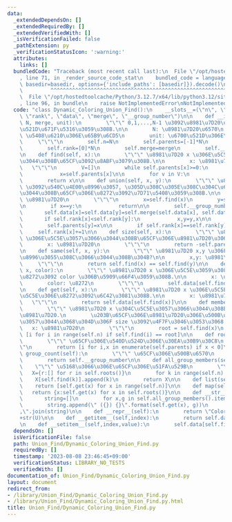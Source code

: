 ```yaml
---
data:
  _extendedDependsOn: []
  _extendedRequiredBy: []
  _extendedVerifiedWith: []
  _isVerificationFailed: false
  _pathExtension: py
  _verificationStatusIcon: ':warning:'
  attributes:
    links: []
  bundledCode: "Traceback (most recent call last):\n  File \"/opt/hostedtoolcache/Python/3.12.7/x64/lib/python3.12/site-packages/onlinejudge_verify/documentation/build.py\"\
    , line 71, in _render_source_code_stat\n    bundled_code = language.bundle(stat.path,\
    \ basedir=basedir, options={'include_paths': [basedir]}).decode()\n          \
    \         ^^^^^^^^^^^^^^^^^^^^^^^^^^^^^^^^^^^^^^^^^^^^^^^^^^^^^^^^^^^^^^^^^^^^^^^^^^^^^^^^^\n\
    \  File \"/opt/hostedtoolcache/Python/3.12.7/x64/lib/python3.12/site-packages/onlinejudge_verify/languages/python.py\"\
    , line 96, in bundle\n    raise NotImplementedError\nNotImplementedError\n"
  code: "class Dynamic_Coloring_Union_Find():\n    __slots__=(\"n\", \"parents\",\
    \ \"rank\", \"data\", \"merge\", \"__group_number\")\n\n    def __init__(self,\
    \ N, merge, unit):\n        \"\"\" 0,1,...,N-1 \u3092\u8981\u7D20\u3068\u3057\u3066\
    \u521D\u671F\u5316\u3059\u308B.\n\n        N: \u8981\u7D20\u6570\n        merge:\
    \ \u5408\u6210\u306E\u65B9\u6CD5\n        unit: \u6700\u521D\u306E\u5024\n   \
    \     \"\"\"\n        self.n=N\n        self.parents=[-1]*N\n        self.data=[unit]*N\n\
    \        self.rank=[0]*N\n        self.merge=merge\n        self.__group_number=N\n\
    \n    def find(self, x):\n        \"\"\" \u8981\u7D20 x \u306E\u5C5E\u3057\u3066\
    \u3044\u308B\u65CF\u3092\u8ABF\u3079\u308B.\n\n        x: \u8981\u7D20\n     \
    \   \"\"\"\n        V=[]\n        while self.parents[x]>=0:\n            V.append(x)\n\
    \            x=self.parents[x]\n\n        for v in V:\n            self.parents[v]=x\n\
    \        return x\n\n    def union(self, x, y):\n        \"\"\" \u8981\u7D20 x,y\
    \ \u3092\u540C\u4E00\u8996\u3057, \u305D\u308C\u305E\u308C\u304C\u6301\u3063\u3066\
    \u3044\u308B\u65CF\u306E\u8272\u3092\u7D71\u5408\u3059\u308B.\n\n        x,y:\
    \ \u8981\u7D20\n        \"\"\"\n        x=self.find(x)\n        y=self.find(y)\n\
    \n        if x==y:\n            return\n\n        self.__group_number-=1\n\n \
    \       self.data[x]=self.data[y]=self.merge(self.data[x], self.data[y])\n\n \
    \       if self.rank[x]<self.rank[y]:\n            x,y=y,x\n\n        self.parents[x]+=self.parents[y]\n\
    \        self.parents[y]=x\n\n        if self.rank[x]==self.rank[y]:\n       \
    \     self.rank[x]+=1\n\n    def size(self, x):\n        \"\"\" \u8981\u7D20 x\
    \ \u306E\u5C5E\u3057\u3066\u3044\u308B\u65CF\u306E\u8981\u7D20\u306E\u6570.\n\n\
    \        x: \u8981\u7D20\n        \"\"\"\n        return -self.parents[self.find(x)]\n\
    \n    def same(self, x, y):\n        \"\"\" \u8981\u7D20 x,y \u306F\u540C\u4E00\
    \u8996\u3055\u308C\u3066\u3044\u308B\u304B?\n\n        x,y: \u8981\u7D20\n   \
    \     \"\"\"\n        return self.find(x) == self.find(y)\n\n    def update(self,\
    \ x, color):\n        \"\"\" \u8981\u7D20 x \u306E\u5C5E\u3059\u308B\u65CF\u306E\
    \u8272\u3092 color \u306B\u5909\u66F4\u3059\u308B.\n\n        x: \u8981\u7D20\n\
    \        color: \u8272\n        \"\"\"\n        self.data[self.find(x)]=color\n\
    \n    def get(self, x):\n        \"\"\" \u8981\u7D20 x \u306E\u5C5E\u3059\u308B\
    \u5C5E\u306E\u8272\u3092\u6C42\u3081\u308B.\n\n        x: \u8981\u7D20\n     \
    \   \"\"\"\n        return self.data[self.find(x)]\n\n    def members(self, x):\n\
    \        \"\"\" \u8981\u7D20 x \u304C\u5C5E\u3057\u3066\u3044\u308B\u65CF\u306E\
    \u8981\u7D20.\n        \u203B\u65CF\u306E\u8981\u7D20\u306E\u500B\u6570\u304C\u6B32\
    \u3057\u3044\u3068\u304D\u306F size \u3092\u4F7F\u3046\u3053\u3068!!\n\n     \
    \   x: \u8981\u7D20\n        \"\"\"\n        root = self.find(x)\n        return\
    \ [i for i in range(self.n) if self.find(i) == root]\n\n    def roots(self):\n\
    \        \"\"\" \u65CF\u306E\u540D\u524D\u306E\u30EA\u30B9\u30C8\n        \"\"\
    \"\n        return [i for i,x in enumerate(self.parents) if x < 0]\n\n    def\
    \ group_count(self):\n        \"\"\" \u65CF\u306E\u500B\u6570\n        \"\"\"\n\
    \        return self.__group_number\n\n    def all_group_members(self):\n    \
    \    \"\"\" \u5168\u3066\u306E\u65CF\u306E\u51FA\u529B\n        \"\"\"\n     \
    \   X={r:[] for r in self.roots()}\n        for k in range(self.n):\n        \
    \    X[self.find(k)].append(k)\n        return X\n\n    def list(self):\n    \
    \    return [self.get(x) for x in range(self.n)]\n\n    def map(self):\n     \
    \   return {x:self.get(x) for x in self.roots()}\n\n    def __str__(self):\n \
    \       string=[]\n        for x,g in self.all_group_members().items():\n    \
    \        string.append(\" ({}) {}\".format(self.get(x), g))\n        return \"\
    ,\".join(string)\n\n    def __repr__(self):\n        return \"Coloring Union Find:\"\
    +str(U)\n\n    def __getitem__(self,index):\n        return self.data[self.find(index)]\n\
    \n    def __setitem__(self,index,value):\n        self.data[self.find(index)]=value\n"
  dependsOn: []
  isVerificationFile: false
  path: Union_Find/Dynamic_Coloring_Union_Find.py
  requiredBy: []
  timestamp: '2023-08-08 23:46:45+09:00'
  verificationStatus: LIBRARY_NO_TESTS
  verifiedWith: []
documentation_of: Union_Find/Dynamic_Coloring_Union_Find.py
layout: document
redirect_from:
- /library/Union_Find/Dynamic_Coloring_Union_Find.py
- /library/Union_Find/Dynamic_Coloring_Union_Find.py.html
title: Union_Find/Dynamic_Coloring_Union_Find.py
---
```


